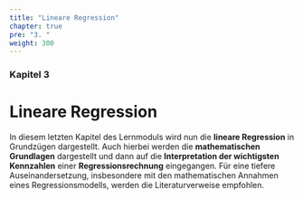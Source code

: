 ```yaml
---
title: "Lineare Regression"
chapter: true
pre: "3. "
weight: 300
---
```


### Kapitel 3

# Lineare Regression
In diesem letzten Kapitel des Lernmoduls wird nun die **lineare Regression** in Grundzügen dargestellt. Auch hierbei werden die **mathematischen Grundlagen** dargestellt und dann auf die **Interpretation der wichtigsten Kennzahlen** einer **Regressionsrechnung** eingegangen. Für eine tiefere Auseinandersetzung, insbesondere mit den mathematischen Annahmen eines Regressionsmodells, werden die Literaturverweise empfohlen.